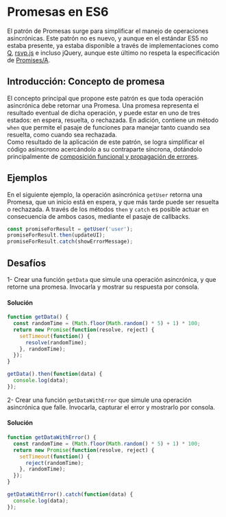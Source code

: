 # Promesas en ES6
El patrón de Promesas surge para simplificar el manejo de operaciones asincrónicas. Este patrón
no es nuevo, y aunque en el estándar ES5 no estaba presente, ya estaba disponible a través de
implementaciones como [Q](https://github.com/kriskowal/q), [rsvp.js](https://github.com/tildeio/rsvp.js) e
incluso jQuery, aunque este último no respeta la especificación de [Promises/A](http://wiki.commonjs.org/wiki/Promises/A).

## Introducción: Concepto de promesa
El concepto principal que propone este patrón es que toda operación asincrónica debe retornar una
Promesa. Una promesa representa el resultado eventual de dicha operación, y puede estar en uno de tres estados:
en espera, resuelta, o rechazada. En adición, contiene un método `when` que permite el pasaje de funciones para
manejar tanto cuando sea resuelta, como cuando sea rechazada.  
Como resultado de la aplicación de este patrón, se logra simplificar el código asínscrono acercándolo a su contraparte
síncrona, dotándolo principalmente de [composición funcional y propagación de errores](https://blog.domenic.me/youre-missing-the-point-of-promises/).

## Ejemplos
En el siguiente ejemplo, la operación asincrónica `getUser` retorna una Promesa, que un inicio está en espera, y que
más tarde puede ser resuelta o rechazada. A través de los métodos `then` y `catch` es posible actuar en consecuencia
de ambos casos, mediante el pasaje de callbacks.

```javascript
const promiseForResult = getUser('user');
promiseForResult.then(updateUI);
promiseForResult.catch(showErrorMessage);
```
## Desafíos

1- Crear una función `getData` que simule una operación asincrónica, y que retorne una promesa. Invocarla y mostrar su respuesta por consola.

#### Solución
```javascript
function getData() {
  const randomTime = (Math.floor(Math.random() * 5) + 1) * 100;
  return new Promise(function(resolve, reject) {
    setTimeout(function() {
      resolve(randomTime);
    }, randomTime);
  });
}

getData().then(function(data) {
  console.log(data);
});
```

2- Crear una función `getDataWithError` que simule una operación asincrónica que falle. Invocarla, capturar el error y mostrarlo por consola.


#### Solución
```javascript
function getDataWithError() {
  const randomTime = (Math.floor(Math.random() * 5) + 1) * 100;
  return new Promise(function(resolve, reject) {
    setTimeout(function() {
      reject(randomTime);
    }, randomTime);
  });
}

getDataWithError().catch(function(data) {
  console.log(data);
});
```

